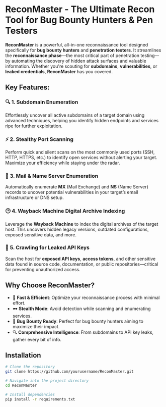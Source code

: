 # **ReconMaster - The Ultimate Recon Tool for Bug Bounty Hunters & Pen Testers**

**ReconMaster** is a powerful, all-in-one reconnaissance tool designed specifically for **bug bounty hunters** and **penetration testers**. It streamlines the **reconnaissance phase**—the most critical part of penetration testing—by automating the discovery of hidden attack surfaces and valuable information. Whether you're scouting for **subdomains**, **vulnerabilities**, or **leaked credentials**, **ReconMaster** has you covered.

## **Key Features:**

### 🔍 **1. Subdomain Enumeration**  
Effortlessly uncover all active subdomains of a target domain using advanced techniques, helping you identify hidden endpoints and services ripe for further exploitation.

### ⚡ **2. Stealthy Port Scanning**  
Perform quick and silent scans on the most commonly used ports (SSH, HTTP, HTTPS, etc.) to identify open services without alerting your target. Maximize your efficiency while staying under the radar.

### 📧 **3. Mail & Name Server Enumeration**  
Automatically enumerate **MX** (Mail Exchange) and **NS** (Name Server) records to uncover potential vulnerabilities in your target’s email infrastructure or DNS setup.

### 🕒 **4. Wayback Machine Digital Archive Indexing**  
Leverage the **Wayback Machine** to index the digital archives of the target host. This uncovers hidden legacy versions, outdated configurations, exposed sensitive data, and more.

### 🔑 **5. Crawling for Leaked API Keys**  
Scan the host for **exposed API keys**, **access tokens**, and other sensitive data found in source code, documentation, or public repositories—critical for preventing unauthorized access.

## **Why Choose ReconMaster?**

- 🚀 **Fast & Efficient**: Optimize your reconnaissance process with minimal effort.
- 🕶️ **Stealth Mode**: Avoid detection while scanning and enumerating services.
- 🎯 **Bug Bounty Ready**: Perfect for bug bounty hunters aiming to maximize their impact.
- 🔍 **Comprehensive Intelligence**: From subdomains to API key leaks, gather every bit of info.

## **Installation**

```bash
# Clone the repository
git clone https://github.com/yourusername/ReconMaster.git

# Navigate into the project directory
cd ReconMaster

# Install dependencies
pip install -r requirements.txt
